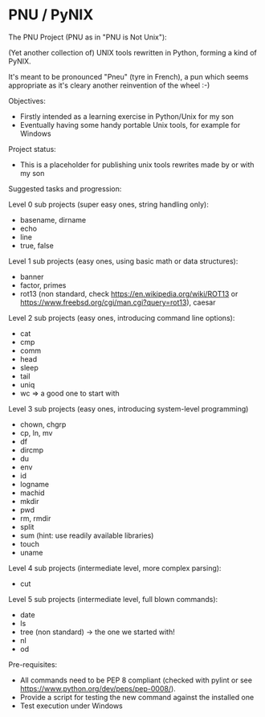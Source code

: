 # PNU / PyNIX
The PNU Project (PNU as in "PNU is Not Unix"):

(Yet another collection of) UNIX tools rewritten in Python, forming a kind of PyNIX.

It's meant to be pronounced "Pneu" (tyre in French), a pun which seems appropriate as it's cleary another reinvention of the wheel :-)

Objectives:
- Firstly intended as a learning exercise in Python/Unix for my son
- Eventually having some handy portable Unix tools, for example for Windows

Project status:
- This is a placeholder for publishing unix tools rewrites made by or with my son

Suggested tasks and progression:

Level 0 sub projects (super easy ones, string handling only):
- basename, dirname
- echo
- line
- true, false

Level 1 sub projects (easy ones, using basic math or data structures):
- banner
- factor, primes
- rot13 (non standard, check https://en.wikipedia.org/wiki/ROT13 or https://www.freebsd.org/cgi/man.cgi?query=rot13), caesar

Level 2 sub projects (easy ones, introducing command line options):
- cat
- cmp
- comm
- head
- sleep
- tail
- uniq
- wc => a good one to start with

Level 3 sub projects (easy ones, introducing system-level programming)
- chown, chgrp
- cp, ln, mv
- df
- dircmp
- du
- env
- id
- logname
- machid
- mkdir
- pwd
- rm, rmdir
- split
- sum (hint: use readily available libraries)
- touch
- uname

Level 4 sub projects (intermediate level, more complex parsing):
- cut

Level 5 sub projects (intermediate level, full blown commands):
- date
- ls
- tree (non standard) -> the one we started with!
- nl
- od

Pre-requisites:
- All commands need to be PEP 8 compliant (checked with pylint or see https://www.python.org/dev/peps/pep-0008/).
- Provide a script for testing the new command against the installed one
- Test execution under Windows
